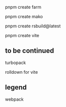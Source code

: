 pnpm create farm

pnpm create mako

pnpm create rsbuild@latest

pnpm create vite

## to be continued

turbopack

rolldown for vite

## legend

webpack
